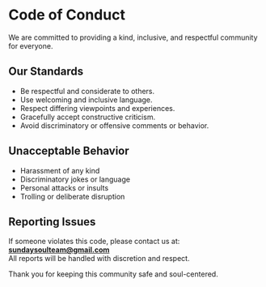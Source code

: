 # Code of Conduct

We are committed to providing a kind, inclusive, and respectful community for everyone.

## Our Standards

- Be respectful and considerate to others.
- Use welcoming and inclusive language.
- Respect differing viewpoints and experiences.
- Gracefully accept constructive criticism.
- Avoid discriminatory or offensive comments or behavior.

## Unacceptable Behavior

- Harassment of any kind
- Discriminatory jokes or language
- Personal attacks or insults
- Trolling or deliberate disruption

## Reporting Issues

If someone violates this code, please contact us at: **sundaysoulteam@gmail.com**  
All reports will be handled with discretion and respect.

Thank you for keeping this community safe and soul-centered.
